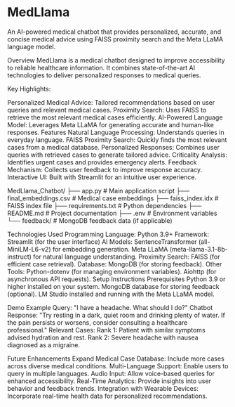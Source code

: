 # MedLlama
An AI-powered medical chatbot that provides personalized, accurate, and concise medical advice using FAISS proximity search and the Meta LLaMA language model.

Overview
MedLlama is a medical chatbot designed to improve accessibility to reliable healthcare information. It combines state-of-the-art AI technologies to deliver personalized responses to medical queries.

Key Highlights:

Personalized Medical Advice: Tailored recommendations based on user queries and relevant medical cases.
Proximity Search: Uses FAISS to retrieve the most relevant medical cases efficiently.
AI-Powered Language Model: Leverages Meta LLaMA for generating accurate and human-like responses.
Features
Natural Language Processing: Understands queries in everyday language.
FAISS Proximity Search: Quickly finds the most relevant cases from a medical database.
Personalized Responses: Combines user queries with retrieved cases to generate tailored advice.
Criticality Analysis: Identifies urgent cases and provides emergency alerts.
Feedback Mechanism: Collects user feedback to improve response accuracy.
Interactive UI: Built with Streamlit for an intuitive user experience.

MedLlama_Chatbot/
├── app.py                   # Main application script
├── final_embeddings.csv     # Medical case embeddings
├── faiss_index.idx          # FAISS index file
├── requirements.txt         # Python dependencies
├── README.md                # Project documentation
├── .env                     # Environment variables
└── feedback/                # MongoDB feedback data (if applicable)


Technologies Used
Programming Language: Python 3.9+
Framework: Streamlit (for the user interface)
AI Models:
SentenceTransformer (all-MiniLM-L6-v2) for embedding generation.
Meta LLaMA (meta-llama-3.1-8b-instruct) for natural language understanding.
Proximity Search: FAISS (for efficient case retrieval).
Database: MongoDB (for storing feedback).
Other Tools:
Python-dotenv (for managing environment variables).
Aiohttp (for asynchronous API requests).
Setup Instructions
Prerequisites
Python 3.9 or higher installed on your system.
MongoDB database for storing feedback (optional).
LM Studio installed and running with the Meta LLaMA model.


Demo
Example Query: "I have a headache. What should I do?"
Chatbot Response:
"Try resting in a dark, quiet room and drinking plenty of water. If the pain persists or worsens, consider consulting a healthcare professional."
Relevant Cases:
Rank 1: Patient with similar symptoms advised hydration and rest.
Rank 2: Severe headache with nausea diagnosed as a migraine.


Future Enhancements
Expand Medical Case Database:
Include more cases across diverse medical conditions.
Multi-Language Support:
Enable users to query in multiple languages.
Audio Input:
Allow voice-based queries for enhanced accessibility.
Real-Time Analytics:
Provide insights into user behavior and feedback trends.
Integration with Wearable Devices:
Incorporate real-time health data for personalized recommendations.
